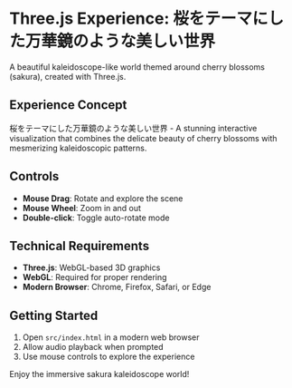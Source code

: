 # Three.js Experience: 桜をテーマにした万華鏡のような美しい世界

A beautiful kaleidoscope-like world themed around cherry blossoms (sakura), created with Three.js.

## Experience Concept
桜をテーマにした万華鏡のような美しい世界 - A stunning interactive visualization that combines the delicate beauty of cherry blossoms with mesmerizing kaleidoscopic patterns.

## Controls
- **Mouse Drag**: Rotate and explore the scene
- **Mouse Wheel**: Zoom in and out
- **Double-click**: Toggle auto-rotate mode

## Technical Requirements
- **Three.js**: WebGL-based 3D graphics
- **WebGL**: Required for proper rendering
- **Modern Browser**: Chrome, Firefox, Safari, or Edge

## Getting Started
1. Open `src/index.html` in a modern web browser
2. Allow audio playback when prompted
3. Use mouse controls to explore the experience

Enjoy the immersive sakura kaleidoscope world!